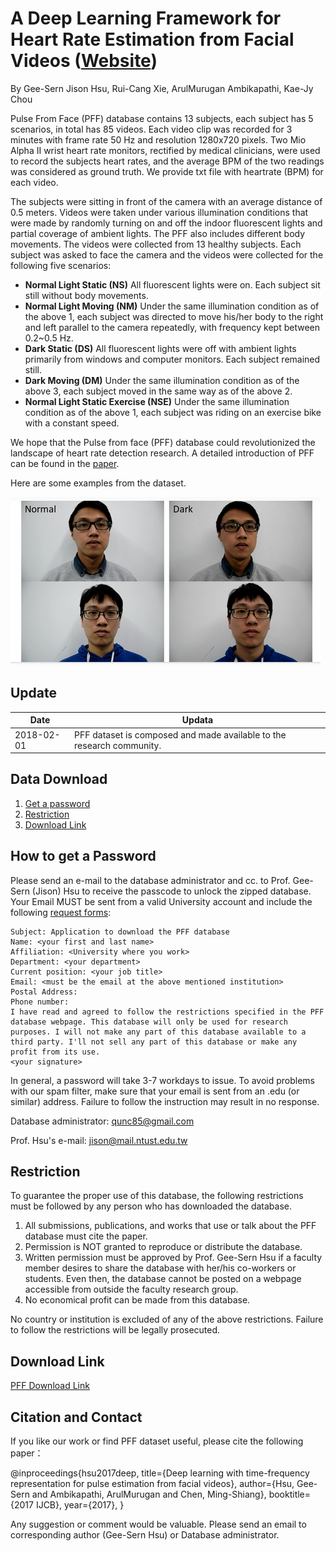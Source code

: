 # A Deep Learning Framework for Heart Rate Estimation from Facial Videos ([Website](http://140.118.199.217:50/))

By Gee-Sern Jison Hsu, Rui-Cang Xie, ArulMurugan Ambikapathi, Kae-Jy Chou

Pulse From Face (PFF) database contains 13 subjects, each subject has 5 scenarios, in total has 85 videos. Each video clip was recorded for 3 minutes with frame rate 50 Hz and resolution 1280x720 pixels. Two Mio Alpha II wrist heart rate monitors, rectified by medical clinicians, were used to record the subjects heart rates, and the average BPM of the two readings was considered as ground truth. We provide txt file with heartrate (BPM) for each video.

The subjects were sitting in front of the camera with an average distance of 0.5 meters. Videos were taken under various illumination conditions that were made by randomly turning on and off the indoor fluorescent lights and partial coverage of ambient lights. The PFF also includes different body movements. The videos were collected from 13 healthy subjects. Each subject was asked to face the camera and the videos were collected for the following five scenarios:

- **Normal Light Static (NS)** All fluorescent lights were on. Each subject sit still without body movements.
- **Normal Light Moving (NM)** Under the same illumination condition as of the above 1, each subject was directed to move his/her body to the right and left parallel to the camera repeatedly, with frequency kept between 0.2~0.5 Hz.
- **Dark Static (DS)** All fluorescent lights were off with ambient lights primarily from windows and computer monitors. Each subject remained still.
- **Dark Moving (DM)** Under the same illumination condition as of the above 3, each subject moved in the same way as of the above 2.
- **Normal Light Static Exercise (NSE)** Under the same illumination condition as of the above 1, each subject was riding on an exercise bike with a constant speed.

We hope that the Pulse from face (PFF) database could revolutionized the landscape of heart rate detection research. A detailed introduction of PFF can be found in the [paper](https://ieeexplore.ieee.org/abstract/document/8272721).

Here are some examples from the dataset.

![Alt text](HR_sample.PNG?raw=true "Title")


Update
--
|Date|Updata|
|----|------|
|2018-02-01|PFF dataset is composed and made available to the research community.|


Data Download 
--
 1. [Get a password](#how-to-get-a-password)
 2. [Restriction](#restriction)
 3. [Download Link](#download-link)
 
How to get a Password
-
Please send an e-mail to the database administrator and cc. to Prof. Gee-Sern (Jison) Hsu to receive the passcode to unlock the zipped database. Your Email MUST be sent from a valid University account and include the following [request forms](./RequestForms.txt):

```
Subject: Application to download the PFF database
Name: <your first and last name>
Affiliation: <University where you work>
Department: <your department>
Current position: <your job title>
Email: <must be the email at the above mentioned institution>
Postal Address:
Phone number:
I have read and agreed to follow the restrictions specified in the PFF database webpage. This database will only be used for research purposes. I will not make any part of this database available to a third party. I'll not sell any part of this database or make any profit from its use.
<your signature>
```
In general, a password will take 3-7 workdays to issue. To avoid problems with our spam filter, make sure that your email is sent from an .edu (or similar) address. Failure to follow the instruction may result in no response. 

Database administrator: qunc85@gmail.com

Prof. Hsu's e-mail: jison@mail.ntust.edu.tw



Restriction
-
To guarantee the proper use of this database, the following restrictions must be followed by any person who has downloaded the database.
 1. All submissions, publications, and works that use or talk about the PFF database must cite the paper. 
 2. Permission is NOT granted to reproduce or distribute the database. 
 3. Written permission must be approved by Prof. Gee-Sern Hsu if a faculty member desires to share the database with her/his co-workers or students. Even then, the database cannot be posted on a webpage accessible from outside the faculty research group. 
 4. No economical profit can be made from this database. 
 
No country or institution is excluded of any of the above restrictions. Failure to follow the restrictions will be legally prosecuted.

Download Link
-
[PFF Download Link](https://drive.google.com/file/d/15pBg6NUWnATxv47Rb6lyswyBk2kRiHdO/view)



Citation and Contact
--
If you like our work or find PFF dataset useful, please cite the following paper：

@inproceedings{hsu2017deep,
  title={Deep learning with time-frequency representation for pulse estimation from facial videos},
  author={Hsu, Gee-Sern and Ambikapathi, ArulMurugan and Chen, Ming-Shiang},
  booktitle={2017 IJCB},
  year={2017},
}

Any suggestion or comment would be valuable. Please send an email to corresponding author (Gee-Sern Hsu) or Database administrator.





